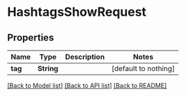 # HashtagsShowRequest


## Properties
Name | Type | Description | Notes
------------ | ------------- | ------------- | -------------
**tag** | **String** |  | [default to nothing]


[[Back to Model list]](../README.md#models) [[Back to API list]](../README.md#api-endpoints) [[Back to README]](../README.md)


